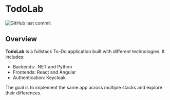 # TodoLab

![GitHub last commit](https://img.shields.io/github/last-commit/gasbrieo/todolab?style=for-the-badge)

## Overview

**TodoLab** is a fullstack To-Do application built with different technologies. It includes:

- Backends: .NET and Python
- Frontends: React and Angular
- Authentication: Keycloak

The goal is to implement the same app across multiple stacks and explore their differences.
